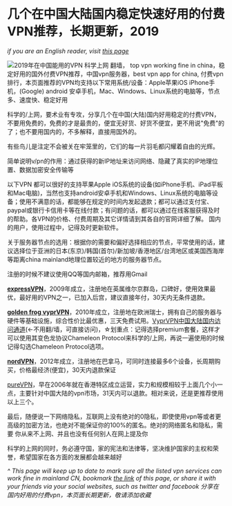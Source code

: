 # 几个在中国大陆国内稳定快速好用的付费VPN推荐，长期更新，2019

*if you are an English reader, visit [this page](https://topvpn.github.io/china)*

![2019年在中国能用的VPN 科学上网 翻墙， top vpn working fine in china，稳定好用的国外付费VPN推荐，中国vpn服务器，best vpn app for china, 付费vpn排行，本页面推荐的VPN均支持以下常用系统/设备：Apple苹果iOS iPhone手机，(Google) android 安卓手机，Mac、Windows、Linux系统的电脑等，节点多、速度快、稳定好用](https://image.ibb.co/k2W470/0.png "墙")

科学的/上网，要术业有专攻，分享几个在中国(大陆)国内好用稳定的付费VPN，不要用免费的，免费的才是最贵的，便宜无好货、好货不便宜，更不用说"免费"的了；也不要用国内的，不多解释，直接用国外的。

有些鸟儿是注定不会被关在牢笼里的，它们的每一片羽毛都闪耀着自由的光辉。

简单说明v/pn的作用：通过获得的新IP地址来访问网络、隐藏了真实的IP地理位置、数据加密安全传输等

以下VPN 都可以很好的支持苹果Apple iOS系统的设备(如iPhone手机、iPad平板和Mac电脑)，当然也支持android安卓手机和Windows、Linux系统的电脑等设备；使用不满意的话，都能够在规定的时间内发起退款；都可以通过支付宝、paypal或银行卡信用卡等在线付款；有问题的话，都可以通过在线客服获得及时的帮助。各VPN的价格、付费周期及其它详情请到其各自的官网详细了解。
国内的用户，使用过程中，记得及时更新软件。

关于服务器节点的选用：根据你的需要和偏好选择相应的节点，平常使用的话，建议选择位于亚洲的日本(东京)/韩国(首尔)/新加坡/香港地区/台湾地区或美国西海岸等距离china mainland地理位置较近的地方的服务器节点。

注册的时候不建议使用QQ等国内邮箱，推荐用Gmail

[**expressVPN**](http://www.linkev.com/?a_fid=clover)，2009年成立，注册地在英属维尔京群岛，口碑好，使用效果最优，最好用的VPN之一，已加入后宫，建议直接年付，30天内无条件退款。

[**golden frog vyprVPN**](https://www.goldenfrog.com/zh/vyprvpn?offer_id=174&amp;aff_id=3008)，2010年成立，注册地在欧洲瑞士，拥有自己的服务器与硬件等基础设施，综合性价比最优惠，三天免费试用。[VyprVPN中国大陆国内访问通道](https://www.joingf.com/zh/vyprvpn/special/vpn-seasonal-special?offer_id=174&aff_id=3008&url_id=118)(←不用翻/墙，可直接访问)，☆划重点：记得选择premium套餐，这样才可以使用其变色龙协议Chameleon Protocol来科学的/上网，再说一遍使用的时候记得勾选Chameleon Protocol选项。

[**nordVPN**](https://go.nordvpn.net/aff_c?offer_id=15&amp;aff_id=13110)，2012年成立，注册地在巴拿马，可同时连接最多6个设备，长周期购买，价格最经济(便宜)，30天内退款保证

[pureVPN](https://billing.purevpn.com/aff.php?aff=35614)，早在2006年就在香港特区成立运营，实力和规模相较于上面几个小一点，主要针对中国大陆的vpn市场，31天内可以退款。相对来说，还是更推荐使用以上三个。

最后，随便说一下网络隐私，互联网上没有绝对的0隐私，即使使用vpn等或者更高级的加密方法，也绝对不能保证你的100%的匿名。绝对的网络匿名和隐私，需要 你从来不上网、并且也没有任何别人在网上提及你

科学的上网的同时，务必遵守国，家的宪法和法律等，坚决维护国家的主权和荣誉，希望国家在各方面的发展都会越来越好

*^ This page will keep up to date to mark sure all the listed vpn services can work fine in mainland CN, bookmark [the link](https://topvpn.github.io) of this page, or share it with your friends via your social websites, such as twitter and facebook 分享在国内好用的付费vpn，本页面长期更新，敬请添加收藏*
